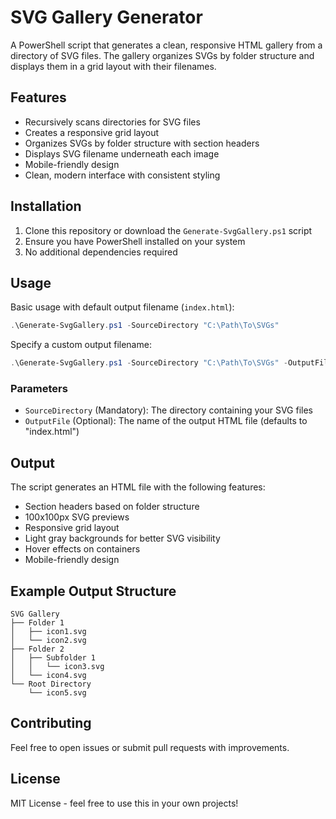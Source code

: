 # SVG Gallery Generator

A PowerShell script that generates a clean, responsive HTML gallery from a directory of SVG files. The gallery organizes SVGs by folder structure and displays them in a grid layout with their filenames.

## Features

- Recursively scans directories for SVG files
- Creates a responsive grid layout
- Organizes SVGs by folder structure with section headers
- Displays SVG filename underneath each image
- Mobile-friendly design
- Clean, modern interface with consistent styling

## Installation

1. Clone this repository or download the `Generate-SvgGallery.ps1` script
2. Ensure you have PowerShell installed on your system
3. No additional dependencies required

## Usage

Basic usage with default output filename (`index.html`):
```powershell
.\Generate-SvgGallery.ps1 -SourceDirectory "C:\Path\To\SVGs"
```

Specify a custom output filename:
```powershell
.\Generate-SvgGallery.ps1 -SourceDirectory "C:\Path\To\SVGs" -OutputFile "my-gallery.html"
```

### Parameters

- `SourceDirectory` (Mandatory): The directory containing your SVG files
- `OutputFile` (Optional): The name of the output HTML file (defaults to "index.html")

## Output

The script generates an HTML file with the following features:
- Section headers based on folder structure
- 100x100px SVG previews
- Responsive grid layout
- Light gray backgrounds for better SVG visibility
- Hover effects on containers
- Mobile-friendly design

## Example Output Structure

```
SVG Gallery
├── Folder 1
│   ├── icon1.svg
│   └── icon2.svg
├── Folder 2
│   ├── Subfolder 1
│   │   └── icon3.svg
│   └── icon4.svg
└── Root Directory
    └── icon5.svg
```

## Contributing

Feel free to open issues or submit pull requests with improvements.

## License

MIT License - feel free to use this in your own projects!